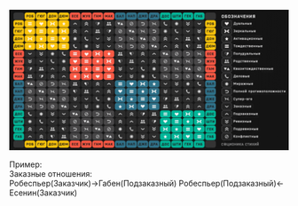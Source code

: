 ![](_attach/relation.gif)

Пример:  
Заказные отношения:  
Робеспьер(Заказчик)->Габен(Подзаказный)
Робеспьер(Подзаказный)<-Есенин(Заказчик)
